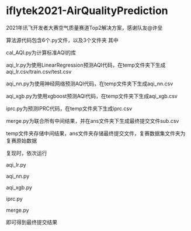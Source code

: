 # iflytek2021-AirQualityPrediction
2021年讯飞开发者大赛空气质量赛道Top2解决方案，感谢队友@许垒

算法源代码包含6个.py文件，以及3个文件夹
其中

cal_AQI.py为计算标准AQI的库

aqi_lr.py为使用LinearRegression预测AQI代码，在temp文件夹下生成aqi_lr.csv/train.csv/test.csv

aqi_nn.py为使用神经网络预测AQI代码，在temp文件夹下生成aqi_nn.csv

aqi_xgb.py为使用xgboost预测AQI代码，在temp文件夹下生成aqi_xgb.csv

iprc.py为预测IPRC代码，在temp文件夹下生成iprc.csv

merge.py为联合所有中间结果，并在ans文件夹下生成最终提交文件sub.csv

temp文件夹存储中间结果，ans文件夹存储最终提交文件，复赛数据集文件夹为复赛原始数据

复现时，依次运行

aqi_lr.py

aqi_nn.py

aqi_xgb.py

iprc.py

merge.py

即可得到最终提交结果

